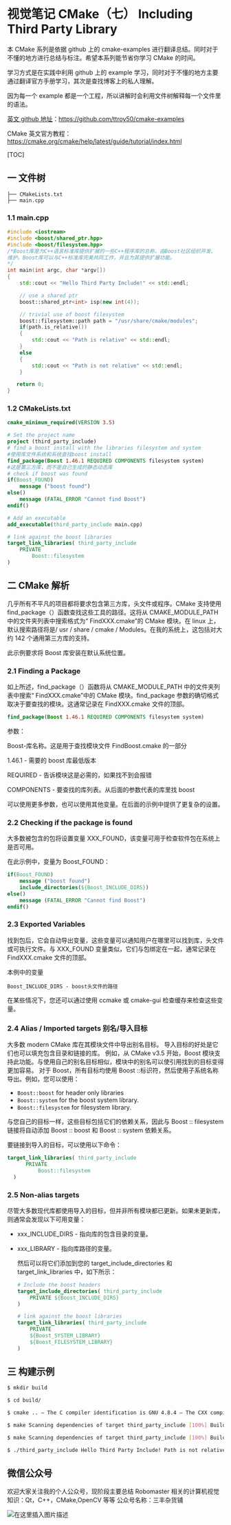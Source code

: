 # 视觉笔记 CMake（七） **Including Third Party Library**

本 CMake 系列是依据 github 上的 cmake-examples 进行翻译总结。同时对于不懂的地方进行总结与标注。希望本系列能节省你学习 CMake 的时间。

学习方式是在实践中利用 github 上的 example 学习，同时对于不懂的地方主要通过翻译官方手册学习，其次是查找博客上的私人理解。

因为每一个 example 都是一个工程，所以讲解时会利用文件树解释每一个文件里的语法。

[英文 github 地址](https://github.com/ttroy50/cmake-examples)：https://github.com/ttroy50/cmake-examples

CMake 英文官方教程： https://cmake.org/cmake/help/latest/guide/tutorial/index.html

[TOC]

## 一 文件树

```tree
├── CMakeLists.txt
├── main.cpp
```

### 1.1 main.cpp

```c++
#include <iostream>
#include <boost/shared_ptr.hpp>
#include <boost/filesystem.hpp>
/*Boost库是为C++语言标准库提供扩展的一些C++程序库的总称，由Boost社区组织开发、
维护。Boost库可以与C++标准库完美共同工作，并且为其提供扩展功能。
*/
int main(int argc, char *argv[])
{
    std::cout << "Hello Third Party Include!" << std::endl;

    // use a shared ptr
    boost::shared_ptr<int> isp(new int(4));

    // trivial use of boost filesystem
    boost::filesystem::path path = "/usr/share/cmake/modules";
    if(path.is_relative())
    {
        std::cout << "Path is relative" << std::endl;
    }
    else
    {
        std::cout << "Path is not relative" << std::endl;
    }

   return 0;
}


```

### 1.2 CMakeLists.txt

```cmake
cmake_minimum_required(VERSION 3.5)

# Set the project name
project (third_party_include)
# find a boost install with the libraries filesystem and system
#使用库文件系统和系统查找boost install
find_package(Boost 1.46.1 REQUIRED COMPONENTS filesystem system)
#这是第三方库，而不是自己生成的静态动态库
# check if boost was found
if(Boost_FOUND)
    message ("boost found")
else()
    message (FATAL_ERROR "Cannot find Boost")
endif()

# Add an executable
add_executable(third_party_include main.cpp)

# link against the boost libraries
target_link_libraries( third_party_include
    PRIVATE
        Boost::filesystem
)

```

## 二 CMake 解析

几乎所有不平凡的项目都将要求包含第三方库，头文件或程序。CMake 支持使用 find_package（）函数查找这些工具的路径。这将从 CMAKE_MODULE_PATH 中的文件夹列表中搜索格式为“ FindXXX.cmake”的 CMake 模块。在 linux 上，默认搜索路径将是/ usr / share / cmake / Modules。在我的系统上，这包括对大约 142 个通用第三方库的支持。

此示例要求将 Boost 库安装在默认系统位置。

### 2.1 Finding a Package

如上所述，find_package（）函数将从 CMAKE_MODULE_PATH 中的文件夹列表中搜索“ FindXXX.cmake”中的 CMake 模块。find_package 参数的确切格式取决于要查找的模块。这通常记录在 FindXXX.cmake 文件的顶部。

```cmake
find_package(Boost 1.46.1 REQUIRED COMPONENTS filesystem system)
```

参数：

Boost-库名称。这是用于查找模块文件 FindBoost.cmake 的一部分

1.46.1 - 需要的 boost 库最低版本

REQUIRED - 告诉模块这是必需的，如果找不到会报错

COMPONENTS - 要查找的库列表。从后面的参数代表的库里找 boost

可以使用更多参数，也可以使用其他变量。在后面的示例中提供了更复杂的设置。

### 2.2 Checking if the package is found

大多数被包含的包将设置变量 XXX_FOUND，该变量可用于检查软件包在系统上是否可用。

在此示例中，变量为 Boost_FOUND：

```cmake
if(Boost_FOUND)
    message ("boost found")
    include_directories(${Boost_INCLUDE_DIRS})
else()
    message (FATAL_ERROR "Cannot find Boost")
endif()
```

### 2.3 Exported Variables

找到包后，它会自动导出变量，这些变量可以通知用户在哪里可以找到库，头文件或可执行文件。与 XXX_FOUND 变量类似，它们与包绑定在一起，通常记录在 FindXXX.cmake 文件的顶部。

本例中的变量

    Boost_INCLUDE_DIRS - boost头文件的路径

在某些情况下，您还可以通过使用 ccmake 或 cmake-gui 检查缓存来检查这些变量。

### 2.4 Alias / Imported targets 别名/导入目标

大多数 modern CMake 库在其模块文件中导出别名目标。 导入目标的好处是它们也可以填充包含目录和链接的库。 例如，从 CMake v3.5 开始，Boost 模块支持此功能。与使用自己的别名目标相似，模块中的别名可以使引用找到的目标变得更加容易。 对于 Boost，所有目标均使用 Boost ::标识符，然后使用子系统名称导出。例如，您可以使用：

- `Boost::boost` for header only libraries
- `Boost::system` for the boost system library.
- `Boost::filesystem` for filesystem library.

与您自己的目标一样，这些目标包括它们的依赖关系，因此与 Boost :: filesystem 链接将自动添加 Boost :: boost 和 Boost :: system 依赖关系。

要链接到导入的目标，可以使用以下命令：

```cmake
target_link_libraries( third_party_include
      PRIVATE
          Boost::filesystem
  )
```

### 2.5 Non-alias targets

尽管大多数现代库都使用导入的目标，但并非所有模块都已更新。如果未更新库，则通常会发现以下可用变量：

- xxx_INCLUDE_DIRS - 指向库的包含目录的变量。

- xxx_LIBRARY - 指向库路径的变量。

  然后可以将它们添加到您的 target_include_directories 和 target_link_libraries 中，如下所示：

  ```cmake
  # Include the boost headers
  target_include_directories( third_party_include
      PRIVATE ${Boost_INCLUDE_DIRS}
  )

  # link against the boost libraries
  target_link_libraries( third_party_include
      PRIVATE
      ${Boost_SYSTEM_LIBRARY}
      ${Boost_FILESYSTEM_LIBRARY}
  )
  ```

## 三 构建示例

```bash
$ mkdir build

$ cd build/

$ cmake .. — The C compiler identification is GNU 4.8.4 — The CXX compiler identification is GNU 4.8.4 — Check for working C compiler: /usr/bin/cc — Check for working C compiler: /usr/bin/cc — works — Detecting C compiler ABI info — Detecting C compiler ABI info - done — Check for working CXX compiler: /usr/bin/c -- Check for working CXX compiler: /usr/bin/c — works — Detecting CXX compiler ABI info — Detecting CXX compiler ABI info - done — Boost version: 1.54.0 — Found the following Boost libraries: —  filesystem —  system boost found — Configuring done — Generating done — Build files have been written to: /home/matrim/workspace/cmake-examples/01-basic/H-third-party-library/build

$ make Scanning dependencies of target third_party_include [100%] Building CXX object CMakeFiles/third_party_include.dir/main.cpp.o Linking CXX executable third_party_include [100%] Built target third_party_include matrim@freyr:~/workspace/cmake-examples/01-basic/H-third-party-library/build$ ./ CMakeFiles/ third_party_include matrim@freyr:~/workspace/cmake-examples/01-basic/H-third-party-library/build$ ./third_party_include Hello Third Party Include! Path is not relative $ cmake .. — The C compiler identification is GNU 4.8.4 — The CXX compiler identification is GNU 4.8.4 — Check for working C compiler: /usr/bin/cc — Check for working C compiler: /usr/bin/cc — works — Detecting C compiler ABI info — Detecting C compiler ABI info - done — Check for working CXX compiler: /usr/bin/c -- Check for working CXX compiler: /usr/bin/c — works — Detecting CXX compiler ABI info — Detecting CXX compiler ABI info - done — Boost version: 1.54.0 — Found the following Boost libraries: —  filesystem —  system boost found — Configuring done — Generating done — Build files have been written to: /home/matrim/workspace/cmake-examples/01-basic/H-third-party-library/build

$ make Scanning dependencies of target third_party_include [100%] Building CXX object CMakeFiles/third_party_include.dir/main.cpp.o Linking CXX executable third_party_include [100%] Built target third_party_include

$ ./third_party_include Hello Third Party Include! Path is not relative
```

## 微信公众号

欢迎大家关注我的个人公众号，现阶段主要总结 Robomaster 相关的计算机视觉知识：Qt，C++，CMake,OpenCV 等等
公众号名称：三丰杂货铺

![在这里插入图片描述](https://img-blog.csdnimg.cn/20200529103009878.gif#pic_center)
